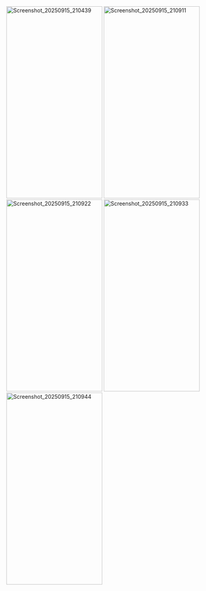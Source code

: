 <img width="250" height="500" alt="Screenshot_20250915_210439" src="https://github.com/user-attachments/assets/c3a21bfc-23fc-4514-b092-d166f4149393" />
<img width="250" height="500" alt="Screenshot_20250915_210911" src="https://github.com/user-attachments/assets/146e51f7-7412-405a-b934-a2deaea0d2a0" />
<img width="250" height="500" alt="Screenshot_20250915_210922" src="https://github.com/user-attachments/assets/44b16585-8c45-4f4a-9f66-05d6204e0601" />
<img width="250" height="500" alt="Screenshot_20250915_210933" src="https://github.com/user-attachments/assets/4b1793ea-d975-496c-a164-36df52ed431d" />
<img width="250" height="500" alt="Screenshot_20250915_210944" src="https://github.com/user-attachments/assets/e72c7a51-7c07-4ca6-833a-541c56e7a06e" />
